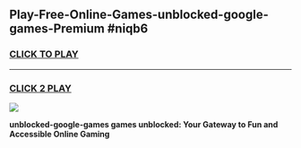 
## Play-Free-Online-Games-unblocked-google-games-Premium #niqb6
<h3>
<a href="https://premium.freeplayer.one?title=unblocked-google-games&ref=8M">CLICK TO PLAY</a></h3>
<hr>

<h3>
<a href="https://premium.freeplayer.one?title=unblocked-google-games&ref=8M">CLICK 2 PLAY</a>
  
</h3>

<a href="https://premium.freeplayer.one?title=unblocked-google-games&ref=8M"><img src="https://clearcache.store/games.png"></a>


**unblocked-google-games games unblocked: Your Gateway to Fun and Accessible Online Gaming**
